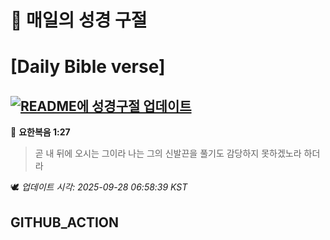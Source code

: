 # 🙏 매일의 성경 구절
# [Daily Bible verse]
## [![README에 성경구절 업데이트](https://github.com/DONGSUKA/first_test/actions/workflows/update-readme-bible.yml/badge.svg)](https://github.com/DONGSUKA/first_test/actions/workflows/update-readme-bible.yml)
<!-- START_BIBLE_VERSE -->
📖 **요한복음 1:27**
> 곧 내 뒤에 오시는 그이라 나는 그의 신발끈을 풀기도 감당하지 못하겠노라 하더라

🕊️ _업데이트 시각: 2025-09-28 06:58:39 KST_
  <!-- END_BIBLE_VERSE -->
## GITHUB_ACTION
